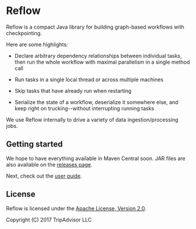 # Reflow

Reflow is a compact Java library for building graph-based workflows with
checkpointing.

Here are some highlights:

- Declare arbitrary dependency relationships between individual tasks, then run
  the whole workflow with maximal parallelism in a single method call

- Run tasks in a single local thread or across multiple machines

- Skip tasks that have already run when restarting

- Serialize the state of a workflow, deserialize it somewhere else, and keep
  right on trucking--without interrupting running tasks

We use Reflow internally to drive a variety of data ingestion/processing jobs.

## Getting started

We hope to have everything available in Maven Central soon.
JAR files are also available on the [releases page][releases].

Next, check out the [user guide][userguide].

## License

Reflow is licensed under the [Apache License, Version 2.0](LICENSE).

Copyright (C) 2017 TripAdvisor LLC

[userguide]: https://github.com/tripadvisor/reflow/wiki/
[releases]: https://github.com/tripadvisor/reflow/releases/
